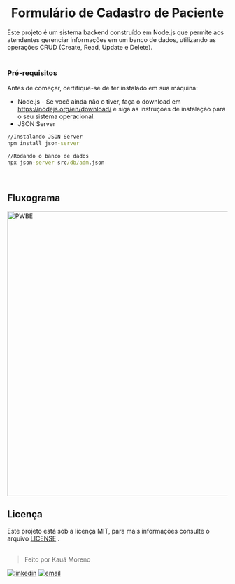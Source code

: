 <h1 align="center">Formulário de Cadastro de Paciente</h1>

Este projeto é um sistema backend construído em Node.js que permite aos atendentes gerenciar informações em um banco de dados, utilizando as operações CRUD (Create, Read, Update e Delete).
<br><br>

### Pré-requisitos
Antes de começar, certifique-se de ter instalado em sua máquina:

* Node.js - Se você ainda não o tiver, faça o download em https://nodejs.org/en/download/ e siga as instruções de instalação para o seu sistema operacional.
* JSON Server
~~~cmd
//Instalando JSON Server
npm install json-server

//Rodando o banco de dados
npx json-server src/db/adm.json
~~~
<br>

## Fluxograma

<img width="650" alt="PWBE" src="https://user-images.githubusercontent.com/119445003/229531857-6d3a7d36-4159-49fc-a828-2cce7b55b050.png">

<br>

## Licença
Este projeto está sob a licença MIT, para mais informações consulte o arquivo [LICENSE](LICENSE) .
<br><br>

> Feito por Kauã Moreno 

[![linkedin](https://img.shields.io/badge/LinkedIn-0077B5?style=for-the-badge&logo=linkedin&logoColor=white)](https://www.linkedin.com/in/kauamoreno/)
[![email](https://img.shields.io/badge/Gmail-D14836?style=for-the-badge&logo=gmail&logoColor=white)](mailto:kaua.moreno2005@gmail.com)
